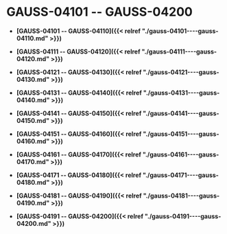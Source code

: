 # GAUSS-04101 -- GAUSS-04200

-   **[GAUSS-04101 -- GAUSS-04110]({{< relref "./gauss-04101----gauss-04110.md" >}})**  

-   **[GAUSS-04111 -- GAUSS-04120]({{< relref "./gauss-04111----gauss-04120.md" >}})**  

-   **[GAUSS-04121 -- GAUSS-04130]({{< relref "./gauss-04121----gauss-04130.md" >}})**  

-   **[GAUSS-04131 -- GAUSS-04140]({{< relref "./gauss-04131----gauss-04140.md" >}})**  

-   **[GAUSS-04141 -- GAUSS-04150]({{< relref "./gauss-04141----gauss-04150.md" >}})**  

-   **[GAUSS-04151 -- GAUSS-04160]({{< relref "./gauss-04151----gauss-04160.md" >}})**  

-   **[GAUSS-04161 -- GAUSS-04170]({{< relref "./gauss-04161----gauss-04170.md" >}})**  

-   **[GAUSS-04171 -- GAUSS-04180]({{< relref "./gauss-04171----gauss-04180.md" >}})**  

-   **[GAUSS-04181 -- GAUSS-04190]({{< relref "./gauss-04181----gauss-04190.md" >}})**  

-   **[GAUSS-04191 -- GAUSS-04200]({{< relref "./gauss-04191----gauss-04200.md" >}})**  


